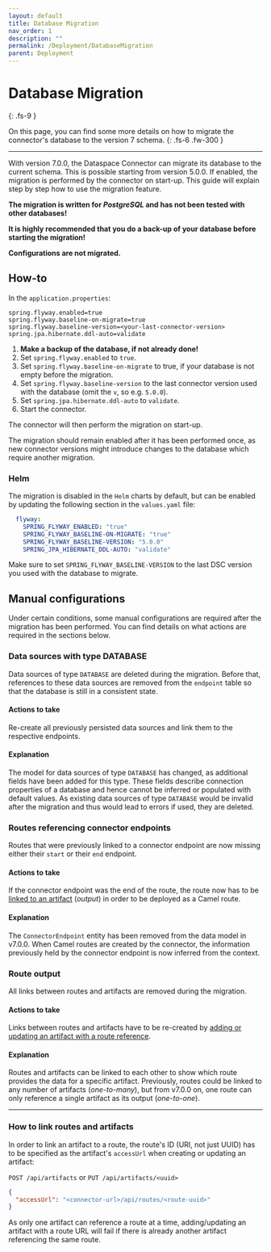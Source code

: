 ```yaml
---
layout: default
title: Database Migration
nav_order: 1
description: ""
permalink: /Deployment/DatabaseMigration
parent: Deployment
---
```


# Database Migration
{: .fs-9 }

On this page, you can find some more details on how to migrate the connector's database to the
version 7 schema.
{: .fs-6 .fw-300 }

---

With version 7.0.0, the Dataspace Connector can migrate its database to the current schema.
This is possible starting from version 5.0.0. If enabled, the migration is performed by the
connector on start-up. This guide will explain step by step how to use the migration feature.

__The migration is written for *PostgreSQL* and has not been tested with other databases!__

__It is highly recommended that you do a back-up of your database before starting the migration!__

__Configurations are not migrated.__

## How-to

In the `application.properties`:
```properties
spring.flyway.enabled=true
spring.flyway.baseline-on-migrate=true
spring.flyway.baseline-version=<your-last-connector-version>
spring.jpa.hibernate.ddl-auto=validate
```

1. __Make a backup of the database, if not already done!__
2. Set `spring.flyway.enabled` to `true`.
3. Set `spring.flyway.baseline-on-migrate` to true, if your database is not empty before
   the migration.
4. Set `spring.flyway.baseline-version` to the last connector version used with the database
   (omit the `v`, so e.g. `5.0.0`).
5. Set `spring.jpa.hibernate.ddl-auto` to `validate`.
6. Start the connector.

The connector will then perform the migration on start-up.

The migration should remain enabled after it has been performed once, as new connector versions
might introduce changes to the database which require another migration.

### Helm

The migration is disabled in the `Helm` charts by default, but can be enabled by updating the
following section in the `values.yaml` file:

```yaml
  flyway:
    SPRING_FLYWAY_ENABLED: "true"
    SPRING_FLYWAY_BASELINE-ON-MIGRATE: "true"
    SPRING_FLYWAY_BASELINE-VERSION: "5.0.0"
    SPRING_JPA_HIBERNATE_DDL-AUTO: "validate"
```

Make sure to set `SPRING_FLYWAY_BASELINE-VERSION` to the last DSC version you used with the
database to migrate.

## Manual configurations

Under certain conditions, some manual configurations are required after the migration has been
performed. You can find details on what actions are required in the sections below.

### Data sources with type DATABASE

Data sources of type `DATABASE` are deleted during the migration. Before that, references to these
data sources are removed from the `endpoint` table so that the database is still in a consistent
state.

#### Actions to take

Re-create all previously persisted data sources and link them to the respective endpoints.

#### Explanation

The model for data sources of type `DATABASE` has changed, as additional fields have been added
for this type. These fields describe connection properties of a database and hence cannot be
inferred or populated with default values. As existing data sources of type `DATABASE` would
be invalid after the migration and thus would lead to errors if used, they are deleted.

### Routes referencing connector endpoints

Routes that were previously linked to a connector endpoint are now missing either their
`start` or their `end` endpoint.

#### Actions to take

If the connector endpoint was the end of the route, the route now has to be
[linked to an artifact](#how-to-link-routes-and-artifacts) (*output*) in order to be deployed
as a Camel route.

#### Explanation

The `ConnectorEndpoint` entity has been removed from the data model in v7.0.0. When Camel routes
are created by the connector, the information previously held by the connector endpoint is now
inferred from the context.

### Route output

All links between routes and artifacts are removed during the migration.

#### Actions to take

Links between routes and artifacts have to be re-created by
[adding or updating an artifact with a route reference](#how-to-link-routes-and-artifacts).

#### Explanation

Routes and artifacts can be linked to each other to show which route provides the data for a
specific artifact. Previously, routes could be linked to any number of artifacts (*one-to-many*),
but from v7.0.0 on, one route can only reference a single artifact as its output (*one-to-one*).

---

### How to link routes and artifacts

In order to link an artifact to a route, the route's ID (URI, not just UUID) has to be specified
as the artifact's `accessUrl` when creating or updating an artifact:

`POST /api/artifacts` or `PUT /api/artifacts/<uuid>`

```json
{
  "accessUrl": "<connector-url>/api/routes/<route-uuid>"
}
```

As only one artifact can reference a route at a time, adding/updating an artifact with a route
URL will fail if there is already another artifact referencing the same route.
